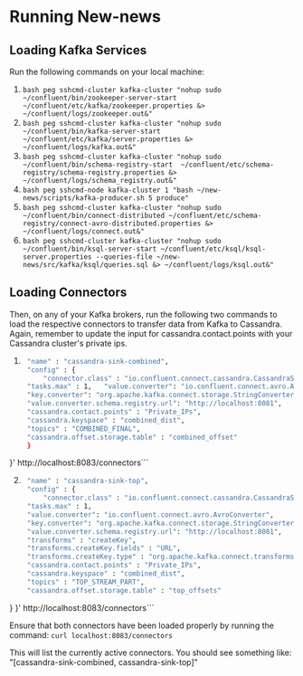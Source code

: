 # Running New-news
## Loading Kafka Services
Run the following commands on your local machine:
1. ```bash peg sshcmd-cluster kafka-cluster "nohup sudo ~/confluent/bin/zookeeper-server-start ~/confluent/etc/kafka/zookeeper.properties &> ~/confluent/logs/zookeeper.out&"```
2. ```bash peg sshcmd-cluster kafka-cluster "nohup sudo ~/confluent/bin/kafka-server-start ~/confluent/etc/kafka/server.properties &> ~/confluent/logs/kafka.out&"```
3. ```bash peg sshcmd-cluster kafka-cluster "nohup sudo ~/confluent/bin/schema-registry-start  ~/confluent/etc/schema-registry/schema-registry.properties &> ~/confluent/logs/schema_registry.out&"```
4. ```bash peg sshcmd-node kafka-cluster 1 "bash ~/new-news/scripts/kafka-producer.sh 5 produce"```
5. ```bash peg sshcmd-cluster kafka-cluster "nohup sudo ~/confluent/bin/connect-distributed ~/confluent/etc/schema-registry/connect-avro-distributed.properties &> ~/confluent/logs/connect.out&"```
6. ```bash peg sshcmd-cluster kafka-cluster "nohup sudo ~/confluent/bin/ksql-server-start ~/confluent/etc/ksql/ksql-server.properties --queries-file ~/new-news/src/kafka/ksql/queries.sql &> ~/confluent/logs/ksql.out&"```


## Loading Connectors
Then, on any of your Kafka brokers, run the following two commands to load the respective connectors to transfer data from Kafka to Cassandra. Again, remember to update the input for cassandra.contact.points with your Cassandra cluster's private ips.

1. ```bash curl -X POST -H "Content-Type: application/json" --data '{  
	"name" : "cassandra-sink-combined",  
	"config" : {    
		"connector.class" : "io.confluent.connect.cassandra.CassandraSinkConnector",     
    "tasks.max" : 1,   "value.converter": "io.confluent.connect.avro.AvroConverter",    
    "key.converter": "org.apache.kafka.connect.storage.StringConverter",    
    "value.converter.schema.registry.url": "http://localhost:8081",     
    "cassandra.contact.points" : "Private_IPs",   
    "cassandra.keyspace" : "combined_dist",   
    "topics" : "COMBINED_FINAL",    
    "cassandra.offset.storage.table" : "combined_offset"          
	}
}' http://localhost:8083/connectors```

2. ```bash curl -X POST -H "Content-Type: application/json" --data '{  
	"name" : "cassandra-sink-top",  
	"config" : {    
		"connector.class" : "io.confluent.connect.cassandra.CassandraSinkConnector",    
    "tasks.max" : 1,    
    "value.converter": "io.confluent.connect.avro.AvroConverter",   
    "key.converter": "org.apache.kafka.connect.storage.StringConverter",    
    "value.converter.schema.registry.url": "http://localhost:8081",   
    "transforms" : "createKey",   
    "transforms.createKey.fields" : "URL",    
    "transforms.createKey.type" : "org.apache.kafka.connect.transforms.ValueToKey",   
    "cassandra.contact.points" : "Private_IPs",   
    "cassandra.keyspace" : "combined_dist",   
    "topics" : "TOP_STREAM_PART",   
    "cassandra.offset.storage.table" : "top_offsets"    
  }
}' http://localhost:8083/connectors```

Ensure that both connectors have been loaded properly by running the command: `curl localhost:8083/connectors`

This will list the currently active connectors. You should see something like: "[cassandra-sink-combined, cassandra-sink-top]"
